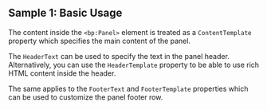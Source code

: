 ## Sample 1: Basic Usage

The content inside the `<bp:Panel>` element is treated as a `ContentTemplate` property which specifies the main content of the panel.

The `HeaderText` can be used to specify the text in the panel header. Alternatively, you can use the `HeaderTemplate` property to be able to use rich HTML content inside the header.

The same applies to the `FooterText` and `FooterTemplate` properties which can be used to customize the panel footer row.

